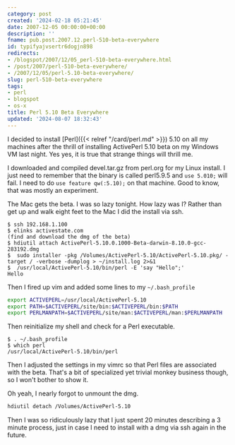 ```yaml
---
category: post
created: '2024-02-18 05:21:45'
date: 2007-12-05 00:00:00+00:00
description: ''
fname: pub.post.2007.12.perl-510-beta-everywhere
id: typifyajvsertr6dogjn898
redirects:
- /blogspot/2007/12/05_perl-510-beta-everywhere.html
- /post/2007/perl-510-beta-everywhere/
- /2007/12/05/perl-5.10-beta-everywhere/
slug: perl-510-beta-everywhere
tags:
- perl
- blogspot
- os-x
title: Perl 5.10 Beta Everywhere
updated: '2024-08-07 18:32:43'
---
```


I decided to install [Perl]({{< relref "/card/perl.md" >}}) 5.10 on all my machines after the thrill of installing ActivePerl 5.10 beta on my Windows VM last night. Yes yes, it is true that strange things will thrill me.

<!--more-->

I downloaded and compiled devel.tar.gz from perl.org for my Linux install. I just need to remember that the binary is called perl5.9.5 and `use 5.010;` will fail. I need to do `use feature qw(:5.10);` on that machine. Good to know, that was mostly an experiment.

The Mac gets the beta. I was so lazy tonight. How lazy was I? Rather than get up and walk eight feet to the Mac I did the install via ssh.

```plaintext
$ ssh 192.168.1.100
$ elinks activestate.com
(find and download the dmg of the beta)
$ hdiutil attach ActivePerl-5.10.0.1000-Beta-darwin-8.10.0-gcc-283192.dmg
$  sudo installer -pkg /Volumes/ActivePerl-5.10/ActivePerl-5.10.pkg/ -target / -verbose -dumplog > ~/install.log 2>&1
$  /usr/local/ActivePerl-5.10/bin/perl -E 'say "Hello";'
Hello
```

Then I fired up vim and added some lines to my `~/.bash_profile`

``` bash
export ACTIVEPERL=/usr/local/ActivePerl-5.10
export PATH=$ACTIVEPERL/site/bin:$ACTIVEPERL/bin:$PATH
export PERLMANPATH=$ACTIVEPERL/site/man:$ACTIVEPERL/man:$PERLMANPATH
```

Then reinitialize my shell and check for a Perl executable.

```plaintext
$ . ~/.bash_profile
$ which perl
/usr/local/ActivePerl-5.10/bin/perl
```

Then I adjusted the settings in my vimrc so that Perl files are associated with the beta. That's a bit of specialized yet trivial monkey business though, so I won't bother to show it.

Oh yeah, I nearly forgot to unmount the dmg.

```bash
hdiutil detach /Volumes/ActivePerl-5.10
```

Then I was so ridiculously lazy that I just spent 20 minutes describing a 3 minute process, just in case I need to install with a dmg via ssh again in the future.